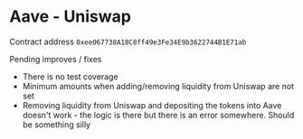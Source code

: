 # Aave - Uniswap

Contract address `0xee067738A18C8ff49e3Fe34E9b3622744B1E71ab`

Pending improves / fixes
* There is no test coverage
* Minimum amounts when adding/removing liquidity from Uniswap are not set
* Removing liquidity from Uniswap and depositing the tokens into Aave doesn't work - the logic is there but there is an error somewhere. Should be something silly